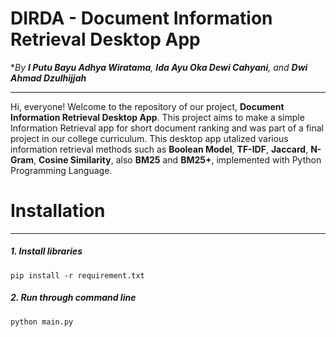 # DIRDA - Document Information Retrieval Desktop App
**By __I Putu Bayu Adhya Wiratama__, __Ida Ayu Oka Dewi Cahyani__, and __Dwi Ahmad Dzulhijjah__*

---

Hi, everyone! Welcome to the repository of our project, **Document Information Retrieval Desktop App**. This project aims to make a simple Information Retrieval app for short document ranking and was part of a final project in our college curriculum. This desktop app utalized various information retrieval methods such as **Boolean Model**, **TF-IDF**, **Jaccard**, **N-Gram**, **Cosine Similarity**, also **BM25** and **BM25+**, implemented with Python Programming Language.

# Installation
---
##### 1. Install libraries
    
    pip install -r requirement.txt

##### 2. Run through command line

    python main.py
